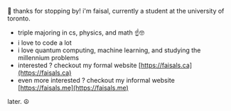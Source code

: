 👋 thanks for stopping by! i'm faisal, currently a student at the university of toronto.
- triple majoring in cs, physics, and math ☝️🤓
- i love to code a lot 
- i love quantum computing, machine learning, and studying the millennium problems 
- interested ? checkout my formal website [https://faisals.ca](https://faisals.ca) 
- even more interested ? checkout my informal website [https://faisals.me](https://faisals.me) 
  
later. ☮️
<!---
mrdandelion6/mrdandelion6 is a ✨ special ✨ repository because its `README.md` (this file) appears on your GitHub profile.
You can click the Preview link to take a look at your changes.
--->
